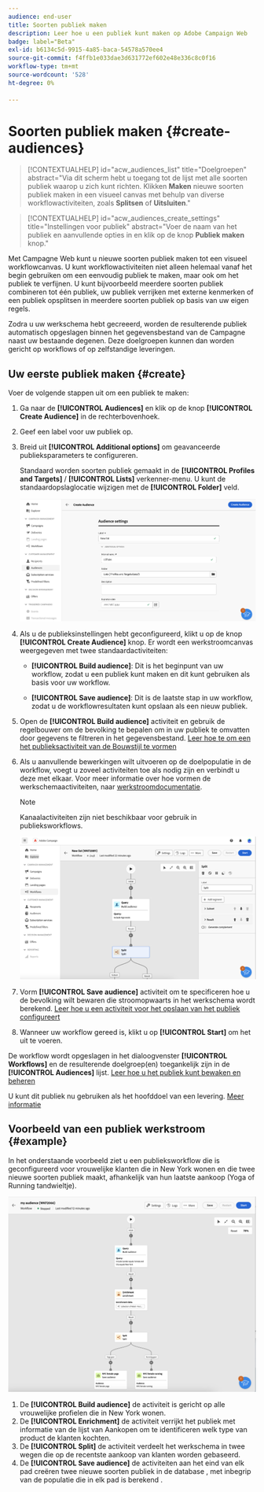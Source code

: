 ```yaml
---
audience: end-user
title: Soorten publiek maken
description: Leer hoe u een publiek kunt maken op Adobe Campaign Web
badge: label="Beta"
exl-id: b6134c5d-9915-4a85-baca-54578a570ee4
source-git-commit: f4ffb1e033dae3d631772ef602e48e336c8c0f16
workflow-type: tm+mt
source-wordcount: '528'
ht-degree: 0%

---
```


# Soorten publiek maken {#create-audiences}

>[!CONTEXTUALHELP]
>id="acw_audiences_list"
>title="Doelgroepen"
>abstract="Via dit scherm hebt u toegang tot de lijst met alle soorten publiek waarop u zich kunt richten. Klikken **Maken** nieuwe soorten publiek maken in een visueel canvas met behulp van diverse workflowactiviteiten, zoals **Splitsen** of **Uitsluiten**."

>[!CONTEXTUALHELP]
>id="acw_audiences_create_settings"
>title="Instellingen voor publiek"
>abstract="Voer de naam van het publiek en aanvullende opties in en klik op de knop **Publiek maken** knop."

Met Campagne Web kunt u nieuwe soorten publiek maken tot een visueel workflowcanvas. U kunt workflowactiviteiten niet alleen helemaal vanaf het begin gebruiken om een eenvoudig publiek te maken, maar ook om het publiek te verfijnen. U kunt bijvoorbeeld meerdere soorten publiek combineren tot één publiek, uw publiek verrijken met externe kenmerken of een publiek opsplitsen in meerdere soorten publiek op basis van uw eigen regels.

Zodra u uw werkschema hebt gecreeerd, worden de resulterende publiek automatisch opgeslagen binnen het gegevensbestand van de Campagne naast uw bestaande degenen. Deze doelgroepen kunnen dan worden gericht op workflows of op zelfstandige leveringen.

## Uw eerste publiek maken {#create}

Voer de volgende stappen uit om een publiek te maken:

1. Ga naar de **[!UICONTROL Audiences]** en klik op de knop **[!UICONTROL Create Audience]** in de rechterbovenhoek.
1. Geef een label voor uw publiek op.
1. Breid uit **[!UICONTROL Additional options]** om geavanceerde publieksparameters te configureren.

   Standaard worden soorten publiek gemaakt in de **[!UICONTROL Profiles and Targets]** / **[!UICONTROL Lists]** verkenner-menu. U kunt de standaardopslaglocatie wijzigen met de **[!UICONTROL Folder]** veld.

   ![](assets/audiences-settings.png)

1. Als u de publieksinstellingen hebt geconfigureerd, klikt u op de knop **[!UICONTROL Create Audience]** knop. Er wordt een werkstroomcanvas weergegeven met twee standaardactiviteiten:

   * **[!UICONTROL Build audience]**: Dit is het beginpunt van uw workflow, zodat u een publiek kunt maken en dit kunt gebruiken als basis voor uw workflow.

   * **[!UICONTROL Save audience]**: Dit is de laatste stap in uw workflow, zodat u de workflowresultaten kunt opslaan als een nieuw publiek.

1. Open de **[!UICONTROL Build audience]** activiteit en gebruik de regelbouwer om de bevolking te bepalen om in uw publiek te omvatten door gegevens te filtreren in het gegevensbestand. [Leer hoe te om een het publieksactiviteit van de Bouwstijl te vormen](../workflows/activities/build-audience.md)

1. Als u aanvullende bewerkingen wilt uitvoeren op de doelpopulatie in de workflow, voegt u zoveel activiteiten toe als nodig zijn en verbindt u deze met elkaar. Voor meer informatie over hoe vormen de werkschemaactiviteiten, naar [werkstroomdocumentatie](../workflows/activities/about-activities.md).

   >[!NOTE]
   >
   >Kanaalactiviteiten zijn niet beschikbaar voor gebruik in publieksworkflows.

   ![](assets/audience-creation-canvas.png)

1. Vorm **[!UICONTROL Save audience]** activiteit om te specificeren hoe u de bevolking wilt bewaren die stroomopwaarts in het werkschema wordt berekend. [Leer hoe u een activiteit voor het opslaan van het publiek configureert](../workflows/activities/save-audience.md)

1. Wanneer uw workflow gereed is, klikt u op **[!UICONTROL Start]** om het uit te voeren.

De workflow wordt opgeslagen in het dialoogvenster **[!UICONTROL Workflows]** en de resulterende doelgroep(en) toegankelijk zijn in de **[!UICONTROL Audiences]** lijst. [Leer hoe u het publiek kunt bewaken en beheren](manage-audience.md)

U kunt dit publiek nu gebruiken als het hoofddoel van een levering. [Meer informatie](add-audience.md)

## Voorbeeld van een publiek werkstroom {#example}

In het onderstaande voorbeeld ziet u een publieksworkflow die is geconfigureerd voor vrouwelijke klanten die in New York wonen en die twee nieuwe soorten publiek maakt, afhankelijk van hun laatste aankoop (Yoga of Running tandwieltje).

![](assets/audiences-example.png)

1. De **[!UICONTROL Build audience]** de activiteit is gericht op alle vrouwelijke profielen die in New York wonen.
1. De **[!UICONTROL Enrichment]** de activiteit verrijkt het publiek met informatie van de lijst van Aankopen om te identificeren welk type van product de klanten kochten.
1. De **[!UICONTROL Split]** de activiteit verdeelt het werkschema in twee wegen die op de recentste aankoop van klanten worden gebaseerd.
1. De **[!UICONTROL Save audience]** de activiteiten aan het eind van elk pad creëren twee nieuwe soorten publiek in de database , met inbegrip van de populatie die in elk pad is berekend .
